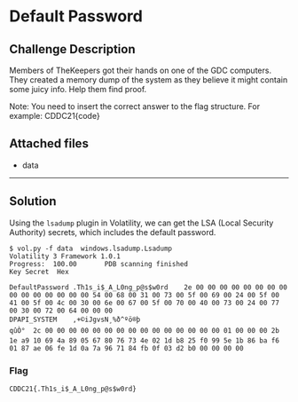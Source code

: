 # Default Password

## Challenge Description

Members of TheKeepers got their hands on one of the GDC computers. They created a memory dump of the system as they believe it might contain some juicy info. Help them find proof.

Note: You need to insert the correct answer to the flag structure. For example: CDDC21{code}

## Attached files

* data

---

## Solution

Using the `lsadump` plugin in Volatility, we can get the LSA (Local Security Authority) secrets, which includes the default password.

```
$ vol.py -f data  windows.lsadump.Lsadump                    
Volatility 3 Framework 1.0.1
Progress:  100.00		PDB scanning finished                     
Key	Secret	Hex

DefaultPassword	.Th1s_i$_A_L0ng_p@s$w0rd	2e 00 00 00 00 00 00 00 00 00 00 00 00 00 00 00 54 00 68 00 31 00 73 00 5f 00 69 00 24 00 5f 00 41 00 5f 00 4c 00 30 00 6e 00 67 00 5f 00 70 00 40 00 73 00 24 00 77 00 30 00 72 00 64 00 00 00
DPAPI_SYSTEM	,+©iJgvsN¸%ð^ºö®þ
qûÒ°	2c 00 00 00 00 00 00 00 00 00 00 00 00 00 00 00 01 00 00 00 2b 1e a9 10 69 4a 89 05 67 80 76 73 4e 02 1d b8 25 f0 99 5e 1b 86 ba f6 01 87 ae 06 fe 1d 0a 7a 96 71 84 fb 0f 03 d2 b0 00 00 00 00
```

### Flag

```text
CDDC21{.Th1s_i$_A_L0ng_p@s$w0rd} 
```

